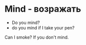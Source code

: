 # Mind - возражать

- Do you mind?
- do you mind if I take your pen?

Can I smoke? If you don't mind.
